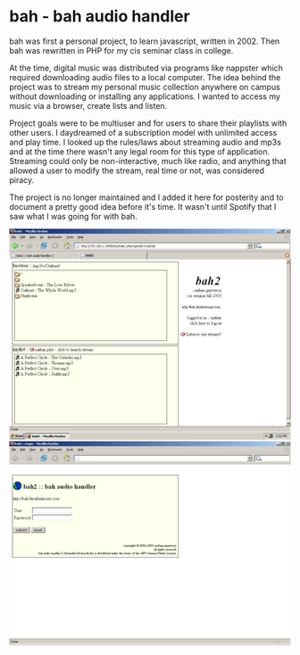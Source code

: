 # bah - bah audio handler

bah was first a personal project, to learn javascript, written in 2002. Then bah was rewritten in PHP for my cis seminar class in college.

At the time, digital music was distributed via programs like nappster which required downloading audio files to a local computer.
The idea behind the project was to stream my personal music collection anywhere on campus without downloading or installing any applications. I wanted to access my music via a browser, create lists and listen.

Project goals were to be multiuser and for users to share their playlists with other users. I daydreamed of a subscription model with unlimited access and play time. I looked up the rules/laws about streaming audio and mp3s and at the time there wasn't any legal room for this type of application. Streaming could only be non-interactive, much like radio, and anything that allowed a user to modify the stream, real time or not, was considered piracy.

The project is no longer maintained and I added it here for posterity and to document a pretty good idea before it's time. It wasn't until Spotify that I saw what I was going for with bah.

![bah main](https://raw.githubusercontent.com/tmert1012/bah-audio-handler/master/screenshots/bah2%20screenshot%201%20.jpg)
![bah login](https://raw.githubusercontent.com/tmert1012/bah-audio-handler/master/screenshots/bah2.1.1%20screenshot%201.jpg)

 
